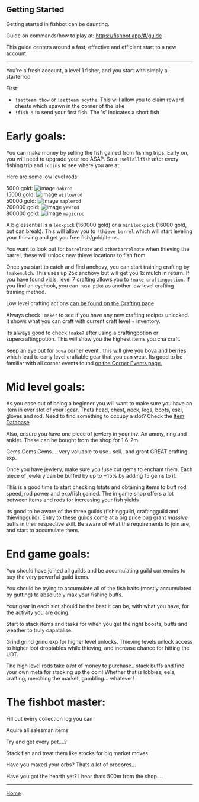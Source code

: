 ## Getting Started ##

Getting started in fishbot can be daunting.

Guide on commands/how to play at: https://fishbot.app/#/guide

This guide centers around a fast, effective and efficient start to a new account.

-----------------------------

You're a fresh account, a level 1 fisher, and you start with simply a starterrod

First:
- `!setteam tbow` or `!setteam scythe`. This will allow you to claim reward chests which spawn in the corner of the lake
- `!fish s` to send your first fish. The 's' indicates a short fish

# Early goals:

You can make money by selling the fish gained from fishing trips. Early on, you will need to upgrade your rod ASAP. So a `!sellallfish` after every fishing trip and `!coins` to see where you are at.

Here are some low level rods:

5000 gold: ![image](https://fishbot.app/items/oakrod.png) `oakrod`\
15000 gold: ![image](https://fishbot.app/items/willowrod.png) `willowrod`\
50000 gold: ![image](https://fishbot.app/items/maplerod.png) `maplerod`\
200000 gold: ![image](https://fishbot.app/items/yewrod.png) `yewrod`\
800000 gold: ![image](https://fishbot.app/items/magicrod.png) `magicrod`

A big essential is a `lockpick` (160000 gold) or a `minilockpick` (16000 gold, but can break). This will allow you to `!thieve barrel` which will start leveling your thieving and get you free fish/gold/items.

You want to look out for `barrelnote` and `otherbarrelnote` when thieving the barrel, these will unlock new thieve locations to fish from.

Once you start to catch and find anchovy, you can start training crafting by `!makemulch`. This uses up 25x anchovy but will get you 1x mulch in return. If you have found vials, level 7 crafting allows you to `!make craftingpotion`. If you find an eyehook, you can `!use pike` as another low level crafting training method.

Low level crafting actions [can be found on the Crafting page](https://fishbotapp.github.io/fishbotwiki/Crafting/)

Always check `!make?` to see if you have any new crafting recipes unlocked. It shows what you can craft with current craft level + inventory.

Its always good to check `!make?` after using a craftingpotion or supercraftingpotion. This will show you the highest items you cna craft.

Keep an eye out for `bova` corner event.. this will give you bova and berries which lead to early level craftable gear that you can wear. Its good to be familiar with all corner events found [on the Corner Events page.](https://fishbotapp.github.io/fishbotwiki/CornerEvents/)

# Mid level goals:

As you ease out of being a beginner you will want to make sure you have an item in ever slot of your !gear. Thats head, chest, neck, legs, boots, eski, gloves and rod. Need to find something to occupy a slot? Check the [Item Database](https://fishbotapp.github.io/fishbotwiki/ItemDatabase/)

Also, ensure you have one piece of jewlery in your inv. An ammy, ring and anklet. These can be bought from the shop for 1.6-2m 

Gems Gems Gems.... very valuable to use.. sell.. and grant GREAT crafting exp.

Once you have jewlery, make sure you !use cut gems to enchant them. Each piece of jewlery can be buffed by up to +15% by adding 15 gems to it.

This is a good time to start checking !stats and obtaining items to buff rod speed, rod power and exp/fish gained. The in game shop offers a lot between items and rods for increasing your fish yields 

Its good to be aware of the three guilds (fishingguild, craftingguild and thievingguild). Entry to these guilds come at a big price bug grant *massive* buffs in their respective skill. Be aware of what the requirements to join are, and start to accumulate them.

# End game goals:

You should have joined all guilds and be accumulating guild currencies to buy the very powerful guild items.

You should be trying to accumulate all of the fish baits (mostly accumulated by gutting) to absolutely max your fishing buffs.

Your gear in each slot should be the best it can be, with what you have, for the activity you are doing. 

Start to stack items and tasks for when you get the right boosts, buffs and weather to truly capatalise.

Grind grind grind exp for higher level unlocks. Thieving levels unlock access to higher loot droptables while thieving, and increase chance for hitting the UDT.

The high level rods take a *lot* of money to purchase.. stack buffs and find your own meta for stacking up the coin! Whether that is lobbies, eels, crafting,  merching the market, gambling... whatever!

# The fishbot master:

Fill out every collection log you can

Aquire all salesman items

Try and get every pet....?

Stack fish and treat them like stocks for big market moves

Have you maxed your orbs? Thats a lot of orbcores...

Have you got the hearth yet? I hear thats 500m from the shop....


-----------------------------

[Home](https://fishbotapp.github.io/fishbotwiki/)
